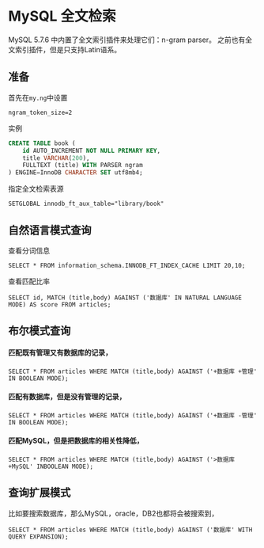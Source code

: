 # MySQL 全文检索

MySQL 5.7.6 中内置了全文索引插件来处理它们：n-gram parser。
之前也有全文索引插件，但是只支持Latin语系。


## 准备
首先在`my.ng`中设置
```
ngram_token_size=2
```

实例

```sql
CREATE TABLE book (
    id AUTO_INCREMENT NOT NULL PRIMARY KEY,
    title VARCHAR(200),
    FULLTEXT (title) WITH PARSER ngram
) ENGINE=InnoDB CHARACTER SET utf8mb4;
```

指定全文检索表源
```
SETGLOBAL innodb_ft_aux_table="library/book"
```

## 自然语言模式查询
查看分词信息
```
SELECT * FROM information_schema.INNODB_FT_INDEX_CACHE LIMIT 20,10;
```

查看匹配比率
```
SELECT id, MATCH (title,body) AGAINST ('数据库' IN NATURAL LANGUAGE MODE) AS score FROM articles;
```

## 布尔模式查询

#### 匹配既有管理又有数据库的记录，
```
SELECT * FROM articles WHERE MATCH (title,body) AGAINST ('+数据库 +管理' IN BOOLEAN MODE);
```
#### 匹配有数据库，但是没有管理的记录，
```
SELECT * FROM articles WHERE MATCH (title,body) AGAINST ('+数据库 -管理' IN BOOLEAN MODE);
```
#### 匹配MySQL，但是把数据库的相关性降低，
```
SELECT * FROM articles WHERE MATCH (title,body) AGAINST ('>数据库 +MySQL' INBOOLEAN MODE);
```

## 查询扩展模式
比如要搜索数据库，那么MySQL，oracle，DB2也都将会被搜索到，
```
SELECT * FROM articles WHERE MATCH (title,body) AGAINST ('数据库' WITH QUERY EXPANSION);
```
